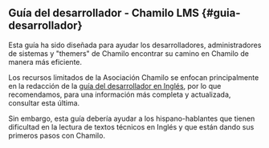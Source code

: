 ## Guía del desarrollador - Chamilo LMS {#guia-desarrollador}

Esta guía ha sido diseñada para ayudar los desarrolladores, administradores de 
sistemas y "themers" de Chamilo encontrar su camino en Chamilo de manera más
eficiente.

Los recursos limitados de la Asociación Chamilo se enfocan
principalmente en la redacción de la [guía del desarrollador en Inglés](../../en/developer/README.md),
por lo que recomendamos, para una información más completa y actualizada, consultar esta última.
  
Sin embargo, esta guía debería ayudar a los hispano-hablantes que tienen 
dificultad en la lectura de textos técnicos en Inglés y que están dando sus
primeros pasos con Chamilo.
